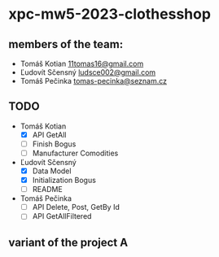 # xpc-mw5-2023-clothesshop
## members of the team:
- Tomáš Kotian 11tomas16@gmail.com
- Ľudovít Sčensný ludsce002@gmail.com
- Tomáš Pečinka tomas-pecinka@seznam.cz
## TODO
- Tomáš Kotian
  - [x] API GetAll
  - [ ] Finish Bogus
  - [ ] Manufacturer Comodities
- Ľudovít Sčensný
  - [x] Data Model
  - [x] Initialization Bogus
  - [ ] README 
- Tomáš Pečinka
  - [ ] API Delete, Post, GetBy Id
  - [ ] API GetAllFiltered
## variant of the project A

